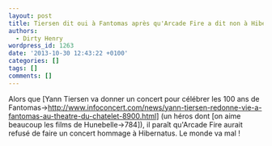 ```yaml
---
layout: post
title: Tiersen dit oui à Fantomas après qu'Arcade Fire a dit non à Hibernatus
authors:
  - Dirty Henry
wordpress_id: 1263
date: '2013-10-30 12:43:22 +0100'
categories: []
tags: []
comments: []
---
```

Alors que [Yann Tiersen va donner un concert pour célébrer les 100 ans de Fantomas->http://www.infoconcert.com/news/yann-tiersen-redonne-vie-a-fantomas-au-theatre-du-chatelet-8900.html] (un héros dont [on aime beaucoup les films de Hunebelle->784]), il paraît qu'Arcade Fire aurait refusé de faire un concert hommage à Hibernatus. Le monde va mal !
